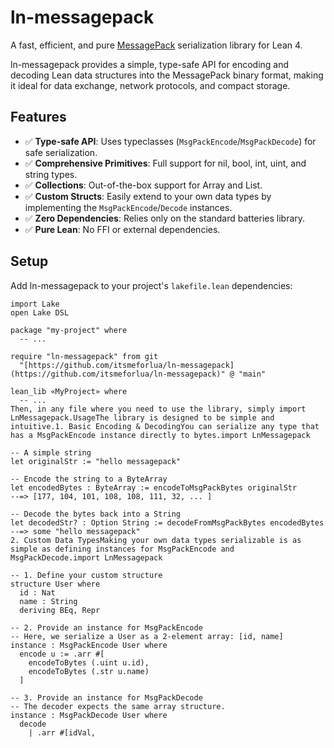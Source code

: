 # **ln-messagepack**

A fast, efficient, and pure [MessagePack](https://msgpack.org/) serialization library for Lean 4.

ln-messagepack provides a simple, type-safe API for encoding and decoding Lean data structures into the MessagePack binary format, making it ideal for data exchange, network protocols, and compact storage.

## **Features**

* ✅ **Type-safe API**: Uses typeclasses (`MsgPackEncode`/`MsgPackDecode`) for safe serialization.
* ✅ **Comprehensive Primitives**: Full support for nil, bool, int, uint, and string types.
* ✅ **Collections**: Out-of-the-box support for Array and List.
* ✅ **Custom Structs**: Easily extend to your own data types by implementing the `MsgPackEncode`/`Decode` instances.
* ✅ **Zero Dependencies**: Relies only on the standard batteries library.
* ✅ **Pure Lean**: No FFI or external dependencies.

## **Setup**

Add ln-messagepack to your project's `lakefile.lean` dependencies:

```lean
import Lake
open Lake DSL

package "my-project" where
  -- ...

require "ln-messagepack" from git
  "[https://github.com/itsmeforlua/ln-messagepack](https://github.com/itsmeforlua/ln-messagepack)" @ "main"

lean_lib «MyProject» where
  -- ...
Then, in any file where you need to use the library, simply import LnMessagepack.UsageThe library is designed to be simple and intuitive.1. Basic Encoding & DecodingYou can serialize any type that has a MsgPackEncode instance directly to bytes.import LnMessagepack

-- A simple string
let originalStr := "hello messagepack"

-- Encode the string to a ByteArray
let encodedBytes : ByteArray := encodeToMsgPackBytes originalStr
--=> [177, 104, 101, 108, 108, 111, 32, ... ]

-- Decode the bytes back into a String
let decodedStr? : Option String := decodeFromMsgPackBytes encodedBytes
--=> some "hello messagepack"
2. Custom Data TypesMaking your own data types serializable is as simple as defining instances for MsgPackEncode and MsgPackDecode.import LnMessagepack

-- 1. Define your custom structure
structure User where
  id : Nat
  name : String
  deriving BEq, Repr

-- 2. Provide an instance for MsgPackEncode
-- Here, we serialize a User as a 2-element array: [id, name]
instance : MsgPackEncode User where
  encode u := .arr #[
    encodeToBytes (.uint u.id),
    encodeToBytes (.str u.name)
  ]

-- 3. Provide an instance for MsgPackDecode
-- The decoder expects the same array structure.
instance : MsgPackDecode User where
  decode
    | .arr #[idVal,
